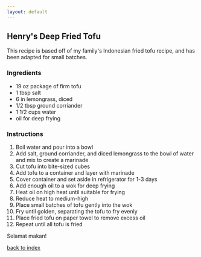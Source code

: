 ```yaml
---
layout: default
---
```


<!---
ME433 Thursday 4/9/2020 Assignment - Henry Soewardiman (hsoewar)
-->

## Henry's Deep Fried Tofu
This recipe is based off of my family's Indonesian fried tofu recipe, and has been adapted for small batches.

### Ingredients
- 19 oz package of firm tofu
- 1 tbsp salt
- 6 in lemongrass, diced
- 1/2 tbsp ground corriander
- 1 1/2 cups water
- oil for deep frying

### Instructions
1. Boil water and pour into a bowl
2. Add salt, ground corriander, and diced lemongrass to the bowl of water and mix to create a marinade
4. Cut tofu into bite-sized cubes
5. Add tofu to a container and layer with marinade
6. Cover container and set aside in refrigerator for 1-3 days
7. Add enough oil to a wok for deep frying
8. Heat oil on high heat until suitable for frying
9. Reduce heat to medium-high
10. Place small batches of tofu gently into the wok
11. Fry until golden, separating the tofu to fry evenly
12. Place fried tofu on paper towel to remove excess oil
13. Repeat until all tofu is fried

Selamat makan!

[back to index](../)